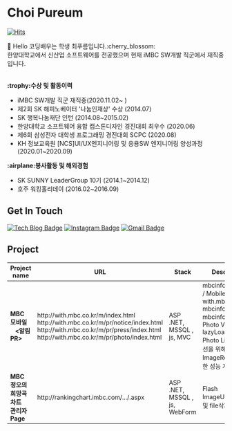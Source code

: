 # Choi Pureum
[![Hits](https://hits.seeyoufarm.com/api/count/incr/badge.svg?url=https://github.com/choipureum)](https://hits.seeyoufarm.com) <br>

<div>
👋  Hello 코딩배우는 학생 최푸름입니다.:cherry_blossom: <br>
한양대학교에서 신산업 소프트웨어를 전공했으며 현재 iMBC SW개발 직군에서 재직중입니다.
</div>

<br>
<p><b>:trophy:수상 및 활동이력</b></p>
<ul>
  <li>iMBC SW개발 직군 재직중(2020.11.02~ )</li>
  <li>제2회 SK 해피노베이터 '나눔인재상' 수상 (2014.07)</li>
  <li>SK 행복나눔재단 인턴 (2014.08~2015.02)</li>
  <li>한양대학교 소프트웨어 융합 캡스톤디자인 경진대회 최우수 (2020.06)</li>
  <li>제6회 삼성전자 대학생 프로그래밍 경진대회 SCPC (2020.08)</li>
  <li>KH 정보교육원 [NCS]UI/UX엔지니어링 및 응용SW 엔지니어링 양성과정 (2020.01~2020.09)</li>
</ul>
 
<p><b>:airplane:봉사활동 및 해외경험</b></p>

<ul>
 <li>SK SUNNY LeaderGroup 10기 (2014.1~2014.12)</li>
 <li>호주 워킹홀리데이 (2016.02~2016.09)</li>
</ul>


## Get In Touch
<div align=left>
 
[![Tech Blog Badge](http://img.shields.io/badge/-Tech%20blog-black?style=flat-square&logo=github&link=https://blue-boy.tistory.com/)](https://blue-boy.tistory.com/) 
[![Instagram Badge](https://img.shields.io/badge/-Instagram-dd2a7b?style=flat-square&logo=instagram&logoColor=white&link=https://www.instagram.com/pu_rumm/)](https://www.instagram.com/pu_rumm/) 
[![Gmail Badge](https://img.shields.io/badge/-Gmail-d14836?style=flat-square&logo=Gmail&logoColor=white&link=mailto:pooreumsunny@gmail.com)](mailto:pooreumsunny@gmail.com)

</div>

## Project
<div align=left>
  <table>
    <thead>
      <th rowspan=10>Project name</th>
      <th>URL</th>
      <th>Stack</th>
      <th>Description</th>
    </thead>
    <tr>
      <td><b>MBC 모바일  &nbsp;&nbsp;&nbsp;<알림PR></b></td>
      <td>http://with.mbc.co.kr/m/index.html<br>
          http://with.mbc.co.kr/m/pr/notice/index.html<br>
          http://with.mbc.co.kr/m/pr/press/index.html<br>
          http://with.mbc.co.kr/m/pr/photo/index.html</td>
      <td>ASP .NET, MSSQL , js, MVC </td>
      <td>mbcinfo.imbc.com / Mobile API개발<br>
          with.mbc.co.kr -> mbcinfo.js , mbcinfoUI.js 개발
          Photo View Page lazyLoading,
          Photo List 성능 개선을 위해 ImageResizer를 통한 성능 개선
      </td>
    </tr>
     <tr>
      <td><b>MBC&nbsp;&nbsp;&nbsp;  정오의 희망곡 차트 <br>관리자Page</b></td>
      <td>http://rankingchart.imbc.com/.../.aspx</td>
      <td>ASP .NET, MSSQL , js, WebForm </td>
      <td>Flash ImageUpload 대체 및 file삭제 로직 개선</td>
    </tr>
  </table>
</div>  
<!--
## My values
  - :fire: Passion and Enjoying
  - :question: Beginner's mindest and curiosity
  - :speech_balloon: Shared Opinion and Consensus
  - :rocket: Always try and I grow
<!--
## Interest
- Web Development
  -> BackEnd, Server, FrontEnd
- Algorithms and CodingTest
- Social Contribution
- Linux
- Google Go Language Study
- PPT,Word

<!--
## Languages and Tools
<!--
- Java
- SQL(ORACLE, MySQL)
- HTML,CSS,JS(Jquery..etc)
- Git(형상관리툴)
- Python
- React
- AndroidStudio
<!--
<div float:left>
<code><img height="30" src="https://raw.githubusercontent.com/github/explore/80688e429a7d4ef2fca1e82350fe8e3517d3494d/topics/java/java.png"></code>
 <code><img height="30" src="https://raw.githubusercontent.com/github/explore/80688e429a7d4ef2fca1e82350fe8e3517d3494d/topics/sql/sql.png"></code>
 <code><img height="30" src="https://raw.githubusercontent.com/github/explore/80688e429a7d4ef2fca1e82350fe8e3517d3494d/topics/html/html.png"></code>
 <code><img height="30" src="https://raw.githubusercontent.com/github/explore/5c058a388828bb5fde0bcafd4bc867b5bb3f26f3/topics/css/css.png"></code>
 <code><img height="30" src="https://raw.githubusercontent.com/github/explore/80688e429a7d4ef2fca1e82350fe8e3517d3494d/topics/javascript/javascript.png"></code>
 <code><img height="30" src="https://raw.githubusercontent.com/github/explore/80688e429a7d4ef2fca1e82350fe8e3517d3494d/topics/python/python.png"></code>  
 <code><img height="30" src="https://raw.githubusercontent.com/github/explore/80688e429a7d4ef2fca1e82350fe8e3517d3494d/topics/git/git.png"></code>
 <code><img height="30" src="https://raw.githubusercontent.com/github/explore/80688e429a7d4ef2fca1e82350fe8e3517d3494d/topics/react/react.png"></code>
 <code><img height="30" src="https://raw.githubusercontent.com/github/explore/80688e429a7d4ef2fca1e82350fe8e3517d3494d/topics/nodejs/nodejs.png"></code> 
</div>




